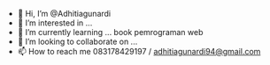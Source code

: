 - 👋 Hi, I’m @Adhitiagunardi
- 👀 I’m interested in ... 
- 🌱 I’m currently learning ... book pemrograman web
- 💞️ I’m looking to collaborate on ...
- 📫 How to reach me 083178429197 / adhitiagunardi94@gmail.com

<!---
Adhi1307/Adhi1307 is a ✨ special ✨ repository because its `README.md` (this file) appears on your GitHub profile.
You can click the Preview link to take a look at your changes.
--->
